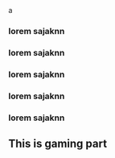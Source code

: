 <!DOCTYPE html>
<html lang="en">
<head>
    <meta charset="UTF-8">
    <meta name="viewport" content="width=device-width, initial-scale=1.0">
    <title>Document</title>
</head>
<body>a
<h3>lorem sajaknn </h3>
<h3>lorem sajaknn </h3>
<h3>lorem sajaknn </h3>
<h3>lorem sajaknn </h3>

<h3>lorem sajaknn </h3>

<!-- Chages adsense earning home page--->

<h2>This is gaming part</h2>

</body>
</html>
